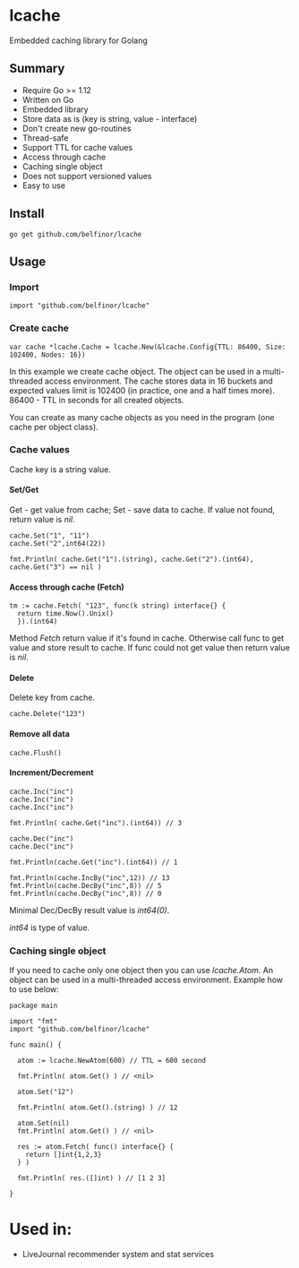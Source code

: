 # lcache

Embedded caching library for Golang

## Summary

* Require Go >= 1.12
* Written on Go
* Embedded library
* Store data as is (key is string, value - interface)
* Don't create new go-routines
* Thread-safe
* Support TTL for cache values
* Access through cache
* Caching single object
* Does not support versioned values
* Easy to use

## Install

```
go get github.com/belfinor/lcache
```

## Usage

### Import

```
import "github.com/belfinor/lcache"
```

### Create cache

```
var cache *lcache.Cache = lcache.New(&lcache.Config{TTL: 86400, Size: 102400, Nodes: 16})
```

In this example we create cache object. The object can be used in a multi-threaded access environment. The cache stores data in 16 buckets and expected values limit is 102400 (in practice, one and a half times more). 86400 - TTL in seconds for all created objects.

You can create as many cache objects as you need in the program (one cache per object class).


### Cache values

Cache key is a string value.

#### Set/Get

Get - get value from cache; Set - save data to cache. If value not found, return value is *nil*.

```
cache.Set("1", "11")
cache.Set("2",int64(22))

fmt.Println( cache.Get("1").(string), cache.Get("2").(int64), cache.Get("3") == nil )
```

#### Access through cache (Fetch)

```
tm := cache.Fetch( "123", func(k string) interface{} {
  return time.Now().Unix()
  }).(int64)
```

Method *Fetch* return value if it's found in cache. Otherwise call func to get value and store result to cache. If func could not get value then return value is *nil*.

#### Delete

Delete key from cache.

```
cache.Delete("123")
```

#### Remove all data

```
cache.Flush()
```

#### Increment/Decrement

```
cache.Inc("inc")
cache.Inc("inc")
cache.Inc("inc")

fmt.Println( cache.Get("inc").(int64)) // 3

cache.Dec("inc")
cache.Dec("inc")

fmt.Println(cache.Get("inc").(int64)) // 1

fmt.Println(cache.IncBy("inc",12)) // 13
fmt.Println(cache.DecBy("inc",8)) // 5
fmt.Println(cache.DecBy("inc",8)) // 0

```

Minimal Dec/DecBy result value is *int64(0)*.

*int64* is type of value.

### Caching single object

If you need to cache only one object then you can use *lcache.Atom*. An object can be used in a multi-threaded access environment. Example how to use below:


```
package main

import "fmt"
import "github.com/belfinor/lcache"

func main() {

  atom := lcache.NewAtom(600) // TTL = 600 second

  fmt.Println( atom.Get() ) // <nil>

  atom.Set("12")

  fmt.Println( atom.Get().(string) ) // 12

  atom.Set(nil)
  fmt.Println( atom.Get() ) // <nil>

  res := atom.Fetch( func() interface{} {
    return []int{1,2,3}
  } )

  fmt.Println( res.([]int) ) // [1 2 3]

}

```

# Used in:

* LiveJournal recommender system and stat services
